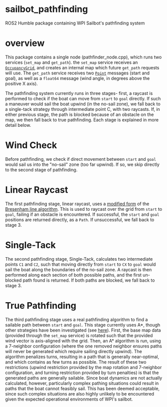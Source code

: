 # sailbot_pathfinding

ROS2 Humble package containing WPI Sailbot's pathfinding system

# overview

This package contains a single node (pathfinder_node.cpp), which runs two services (`set_map` and `get_path`). the `set_map` service receives an [`OccupancyGrid`](https://docs.ros2.org/foxy/api/nav_msgs/msg/OccupancyGrid.html), and creates an internal map which future `get_path` requests will use. The `get_path` service receives two [`Point`](https://docs.ros2.org/foxy/api/geometry_msgs/msg/Point.html) messages (start and goal), as well as a `float64` message (wind angle, in degrees above the positive X axis).

The pathfinding system currently runs in three stages- first, a raycast is performed to check if the boat can move from `start` to `goal` directly. If such a maneuver would sail the boat upwind (in the no-sail zone), we fall back to a single-tack strategy through intermediate point C, with two raycasts. If, in either previous stage, the path is blocked because of an obstacle on the map, we then fall back to true pathfinding. Each stage is explained in more detail below.

# Wind Check
Before pathfinding, we check if direct movement between `start` and `goal` would sail us into the "no-sail" zone (too far upwind). If so, we skip directly to the second stage of pathfinding.

# Linear Raycast
The first pathfinding stage, linear raycast, uses a [modified form](http://eugen.dedu.free.fr/projects/bresenham/) of the [Bresenham line algorithm](https://en.wikipedia.org/wiki/Bresenham%27s_line_algorithm). This is used to raycast over the grid from `start` to `goal`, failing if an obstacle is encountered. If successful, the `start` and `goal` positions are returned directly, as a `Path`. If unsuccessful, we fall back to stage 3.

# Single-Tack
The second pathfinding stage, Single-Tack, calculates two intermediate points `C1` and `C2`, such that moving directly from `start` to `CX` to `goal` would sail the boat along the boundaries of the no-sail zone. A raycast is then performed along each section of both possible paths, and the first un-blocked path found is returned. If both paths are blocked, we fall back to stage 3.

# True Pathfinding
The third pathfinding stage uses a real pathfinding algorithm to find a sailable path between `start` and `goal`. This stage currently uses A*, though other strategies have been investigated (see [here](https://github.com/wpisailbot/pathfinding_playground)). First, the base map data (provided through the `set_map` service) is rotated such that the provided wind vector is axis-aligned with the grid. Then, an A* algorithm is run, using a 7-neighbor configuration (where the one removed neighbor ensures paths will never be generated which require sailing directly upwind). The algorithm penalizes turns, resulting in a path that is generally near-optimal, and which contains as few turns as possible. The result of these two restrictions (upwind restriction provided by the map rotation and 7-neighbor configuration, and turning restriction provided by turn penalties) is that the generated paths are generally sailable. Since boat dynamics are not actually calculated, however, particularly complex pathing situations could result in paths that the boat cannot feasibly sail. This has been deemed acceptable, since such complex situations are also highly unlikely to be encountered given the expected operational environments of WPI's sailbot.